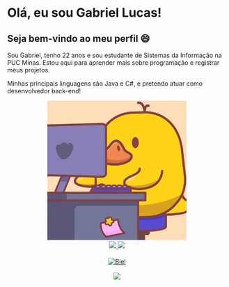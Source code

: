 # Olá, eu sou Gabriel Lucas!

## Seja bem-vindo ao meu perfil 😄

Sou Gabriel, tenho 22 anos e sou estudante de Sistemas da Informação na PUC Minas. Estou aqui para aprender mais sobre programação e registrar meus projetos.

Minhas principais linguagens são Java e C#, e pretendo atuar como desenvolvedor back-end!

<div align="center">
  <img src="banner.gif" width="320px" alt="Banner">
</div>


<div align="center"> 
<a href="https://github.com/GabrielLLucasD">
<img height="180em" src="https://github-readme-stats.vercel.app/api?username=GabrielLLucasD&show_icons=true&theme=dracula&include_all_commits=true&count_private=true"/
>
<img height="180em"
src="https://github-readme-stats.vercel.app/api/top-langs/?username=GabrielLLucasD&layout=compact&langs_count=7&theme=dracula"/>
</div>
<div align="center" style="display: inline_block"><br>
<img align="center" alt="Biel" height="30" width="40" src="<endereço da
imagem>">
</div>
<div align="center" style="display: inline_block"><br>
<a href="instagram.com/gabriellucas950" target="_blank"><img
src="https://img.shields.io/badge/-Instagram-%23E4405F?style=for-the-badge&logo=instagr
am&logoColor=white" target="_blank"></a>
</div>

